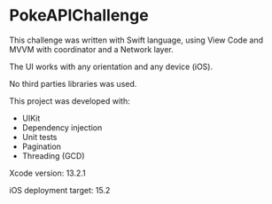 # PokeAPIChallenge

This challenge was written with Swift language, using View Code and MVVM with coordinator and a Network layer. 

The UI works with any orientation and any device (iOS).

No third parties libraries was used.

This project was developed with:
- UIKit
- Dependency injection
- Unit tests
- Pagination
- Threading (GCD)

Xcode version: 13.2.1

iOS deployment target: 15.2
